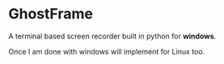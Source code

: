 # GhostFrame
A terminal based screen recorder built in python for **windows**.

Once I am done with windows will implement for Linux too. 

